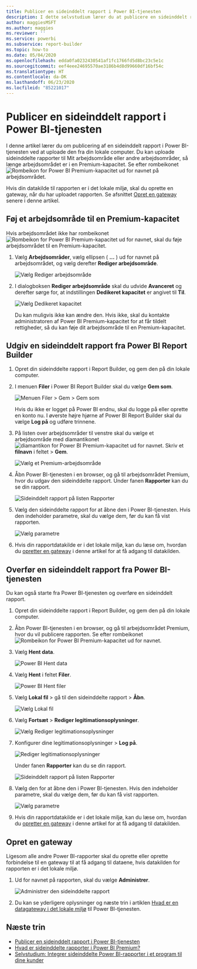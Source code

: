 ```yaml
---
title: Publicer en sideinddelt rapport i Power BI-tjenesten
description: I dette selvstudium lærer du at publicere en sideinddelt rapport i Power BI-tjenesten ved at uploade den fra din lokale computer.
author: maggiesMSFT
ms.author: maggies
ms.reviewer: ''
ms.service: powerbi
ms.subservice: report-builder
ms.topic: how-to
ms.date: 05/04/2020
ms.openlocfilehash: edda0fa0232430541af1fc1766fd5d8bc23c5e1c
ms.sourcegitcommit: eef4eee24695570ae3186b4d8d99660df16bf54c
ms.translationtype: HT
ms.contentlocale: da-DK
ms.lasthandoff: 06/23/2020
ms.locfileid: "85221017"
---
```

# <a name="publish-a-paginated-report-to-the-power-bi-service"></a>Publicer en sideinddelt rapport i Power BI-tjenesten

I denne artikel lærer du om publicering af en sideinddelt rapport i Power BI-tjenesten ved at uploade den fra din lokale computer. Du kan uploade sideinddelte rapporter til Mit arbejdsområde eller andre arbejdsområder, så længe arbejdsområdet er i en Premium-kapacitet. Se efter rombeikonet ![Rombeikon for Power BI Premium-kapacitet](media/paginated-reports-save-to-power-bi-service/premium-diamond.png) ud for navnet på arbejdsområdet. 

Hvis din datakilde til rapporten er i det lokale miljø, skal du oprette en gateway, når du har uploadet rapporten. Se afsnittet [Opret en gateway](#create-a-gateway) senere i denne artikel.

## <a name="add-a-workspace-to-a-premium-capacity"></a>Føj et arbejdsområde til en Premium-kapacitet

Hvis arbejdsområdet ikke har rombeikonet ![Rombeikon for Power BI Premium-kapacitet](media/paginated-reports-save-to-power-bi-service/premium-diamond.png) ud for navnet, skal du føje arbejdsområdet til en Premium-kapacitet. 

1. Vælg **Arbejdsområder**, vælg ellipsen ( **...** ) ud for navnet på arbejdsområdet, og vælg derefter **Rediger arbejdsområde**.

    ![Vælg Rediger arbejdsområde](media/paginated-reports-save-to-power-bi-service/power-bi-paginated-edit-workspace.png)

1. I dialogboksen **Rediger arbejdsområde** skal du udvide **Avanceret** og derefter sørge for, at indstillingen **Dedikeret kapacitet** er angivet til **Til**.

    ![Vælg Dedikeret kapacitet](media/paginated-reports-save-to-power-bi-service/power-bi-paginated-edit-workspace-dialog.png)

   Du kan muligvis ikke kan ændre den. Hvis ikke, skal du kontakte administratoren af Power BI Premium-kapacitet for at får tildelt rettigheder, så du kan føje dit arbejdsområde til en Premium-kapacitet.

## <a name="from-report-builder-publish-a-paginated-report"></a>Udgiv en sideinddelt rapport fra Power BI Report Builder

1. Opret din sideinddelte rapport i Report Builder, og gem den på din lokale computer.

1. I menuen **Filer** i Power BI Report Builder skal du vælge **Gem som**.

    ![Menuen Filer > Gem > Gem som](media/paginated-reports-save-to-power-bi-service/power-bi-paginated-save-as.png)

    Hvis du ikke er logget på Power BI endnu, skal du logge på eller oprette en konto nu. I øverste højre hjørne af Power BI Report Builder skal du vælge **Log på** og udføre trinnene.

2. På listen over arbejdsområder til venstre skal du vælge et arbejdsområde med diamantikonet ![diamantikon for Power BI Premium-kapacitet](media/paginated-reports-save-to-power-bi-service/premium-diamond.png) ud for navnet. Skriv et **filnavn** i feltet > **Gem**. 

    ![Vælg et Premium-arbejdsområde](media/paginated-reports-save-to-power-bi-service/power-bi-paginated-select-workspace.png)

4. Åbn Power BI-tjenesten i en browser, og gå til arbejdsområdet Premium, hvor du udgav den sideinddelte rapport. Under fanen **Rapporter** kan du se din rapport.

    ![Sideinddelt rapport på listen Rapporter](media/paginated-reports-save-to-power-bi-service/power-bi-paginated-wwi-report.png)

5. Vælg den sideinddelte rapport for at åbne den i Power BI-tjenesten. Hvis den indeholder parametre, skal du vælge dem, før du kan få vist rapporten.

    ![Vælg parametre](media/paginated-reports-save-to-power-bi-service/power-bi-paginated-select-parameters.png)

6. Hvis din rapportdatakilde er i det lokale miljø, kan du læse om, hvordan du [opretter en gateway](#create-a-gateway) i denne artikel for at få adgang til datakilden.

## <a name="from-the-power-bi-service-upload-a-paginated-report"></a>Overfør en sideinddelt rapport fra Power BI-tjenesten

Du kan også starte fra Power BI-tjenesten og overføre en sideinddelt rapport.

1. Opret din sideinddelte rapport i Report Builder, og gem den på din lokale computer.

1. Åbn Power BI-tjenesten i en browser, og gå til arbejdsområdet Premium, hvor du vil publicere rapporten. Se efter rombeikonet ![Rombeikon for Power BI Premium-kapacitet](media/paginated-reports-save-to-power-bi-service/premium-diamond.png) ud for navnet. 

1. Vælg **Hent data**.

    ![Power BI Hent data](media/paginated-reports-save-to-power-bi-service/power-bi-paginated-get-data.png)

1. Vælg **Hent** i feltet **Filer**.

    ![Power BI Hent filer](media/paginated-reports-save-to-power-bi-service/power-bi-paginated-files-get.png)

1. Vælg **Lokal fil** > gå til den sideinddelte rapport > **Åbn**.

    ![Vælg Lokal fil](media/paginated-reports-save-to-power-bi-service/power-bi-paginated-local-file.png)

1. Vælg **Fortsæt** > **Rediger legitimationsoplysninger**.

    ![Vælg Rediger legitimationsoplysninger](media/paginated-reports-save-to-power-bi-service/power-bi-paginated-select-edit-credentials.png)

1. Konfigurer dine legitimationsoplysninger > **Log på**.

    ![Rediger legitimationsoplysninger](media/paginated-reports-save-to-power-bi-service/power-bi-paginated-credentials.png)

   Under fanen **Rapporter** kan du se din rapport.

    ![Sideinddelt rapport på listen Rapporter](media/paginated-reports-save-to-power-bi-service/power-bi-paginated-wwi-report.png)

1. Vælg den for at åbne den i Power BI-tjenesten. Hvis den indeholder parametre, skal du vælge dem, før du kan få vist rapporten.
 
    ![Vælg parametre](media/paginated-reports-save-to-power-bi-service/power-bi-paginated-select-parameters.png)

6. Hvis din rapportdatakilde er i det lokale miljø, kan du læse om, hvordan du [opretter en gateway](#create-a-gateway) i denne artikel for at få adgang til datakilden.

## <a name="create-a-gateway"></a>Opret en gateway

Ligesom alle andre Power BI-rapporter skal du oprette eller oprette forbindelse til en gateway til at få adgang til dataene, hvis datakilden for rapporten er i det lokale miljø.

1. Ud for navnet på rapporten, skal du vælge **Administrer**.

   ![Administrer den sideinddelte rapport](media/paginated-reports-save-to-power-bi-service/power-bi-paginated-manage.png)

1. Du kan se yderligere oplysninger og næste trin i artiklen [Hvad er en datagateway i det lokale miljø](../connect-data/service-gateway-onprem.md) til Power BI-tjenesten.



## <a name="next-steps"></a>Næste trin

- [Publicer en sideinddelt rapport i Power BI-tjenesten](../consumer/paginated-reports-view-power-bi-service.md)
- [Hvad er sideinddelte rapporter i Power BI Premium?](paginated-reports-report-builder-power-bi.md)
- [Selvstudium: Integrer sideinddelte Power BI-rapporter i et program til dine kunder](../developer/embedded/embed-paginated-reports-customers.md)
